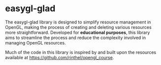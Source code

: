 # easygl-glad
The easygl-glad library is designed to simplify resource management in OpenGL, making the process of creating and deleting various resources more straightforward. Developed for **educational purposes**, this library aims to streamline the process and reduce the complexity involved in managing OpenGL resources.


Much of the code in this library is inspired by and built upon the resources available at https://github.com/rinthel/opengl_course.

